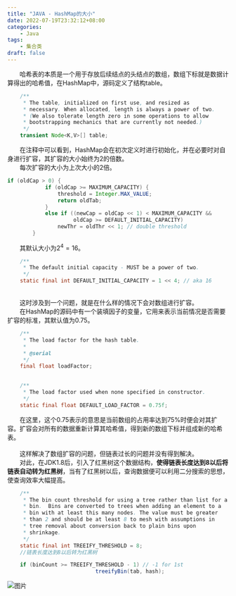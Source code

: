 ```yaml
---
title: "JAVA - HashMap的大小"
date: 2022-07-19T23:32:12+08:00
categories:
    - Java
tags:
    - 集合类
draft: false
---
```


&emsp;&emsp;哈希表的本质是一个用于存放后续结点的头结点的数组，数组下标就是数据计算得出的哈希值，在HashMap中，源码定义了结构table。
```java
    /**
     * The table, initialized on first use, and resized as
     * necessary. When allocated, length is always a power of two.
     * (We also tolerate length zero in some operations to allow
     * bootstrapping mechanics that are currently not needed.)
     */
    transient Node<K,V>[] table;
```
&emsp;&emsp;在注释中可以看到，HashMap会在初次定义时进行初始化，并在必要时对自身进行扩容，其扩容的大小始终为2的倍数。\
&emsp;&emsp;每次扩容的大小为上次大小的2倍。
```java
if (oldCap > 0) {
            if (oldCap >= MAXIMUM_CAPACITY) {
                threshold = Integer.MAX_VALUE;
                return oldTab;
            }
            else if ((newCap = oldCap << 1) < MAXIMUM_CAPACITY &&
                     oldCap >= DEFAULT_INITIAL_CAPACITY)
                newThr = oldThr << 1; // double threshold
        }
```
&emsp;&emsp;其默认大小为$2^4=16$。
```java
    /**
     * The default initial capacity - MUST be a power of two.
     */
    static final int DEFAULT_INITIAL_CAPACITY = 1 << 4; // aka 16
```
\
&emsp;&emsp;这时涉及到一个问题，就是在什么样的情况下会对数组进行扩容。\
&emsp;&emsp;在HashMap的源码中有一个装填因子的变量，它用来表示当前情况是否需要扩容的标准，其默认值为0.75。
```java
    /**
     * The load factor for the hash table.
     *
     * @serial
     */
    final float loadFactor;

    
    /**
     * The load factor used when none specified in constructor.
     */
    static final float DEFAULT_LOAD_FACTOR = 0.75f;
```
&emsp;&emsp;在这里，这个0.75表示的意思是当前数组的占用率达到75%时便会对其扩容。扩容会对所有的数据重新计算其哈希值，得到新的数组下标并组成新的哈希表。\
\
&emsp;&emsp;这样解决了数组扩容的问题，但链表过长的问题并没有得到解决。\
&emsp;&emsp;对此，在JDK1.8后，引入了红黑树这个数据结构，**使得链表长度达到8以后将链表自动转为红黑树**，当有了红黑树以后，查询数据便可以利用二分搜索的思想，使查询效率大幅提高。
```java
    /**
     * The bin count threshold for using a tree rather than list for a
     * bin.  Bins are converted to trees when adding an element to a
     * bin with at least this many nodes. The value must be greater
     * than 2 and should be at least 8 to mesh with assumptions in
     * tree removal about conversion back to plain bins upon
     * shrinkage.
     */
    static final int TREEIFY_THRESHOLD = 8;
    //链表长度达到8以后转为红黑树

    if (binCount >= TREEIFY_THRESHOLD - 1) // -1 for 1st
                            treeifyBin(tab, hash);
```
![图片](https://s1.328888.xyz/2022/07/20/lpG9F.png#pic_center)